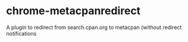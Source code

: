# chrome-metacpanredirect
A plugin to redirect from search.cpan.org to metacpan (without redirect notifications
